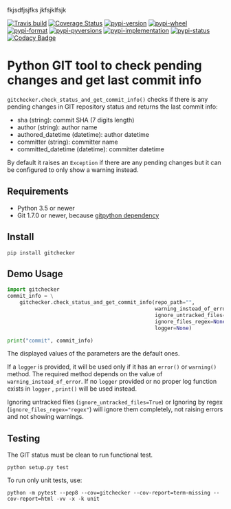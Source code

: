 fkjsdfjsjfks
jkfsjklfsjk

[![Travis build](https://travis-ci.org/Crul/gitchecker.svg?branch=master)](https://travis-ci.org/Crul/gitchecker) 
[![Coverage Status](https://coveralls.io/repos/github/Crul/gitchecker/badge.svg?branch=master)](https://coveralls.io/github/Crul/gitchecker?branch=master)
[![pypi-version](https://img.shields.io/pypi/v/gitchecker.svg)](https://pypi.org/project/gitchecker/)
[![pypi-wheel](https://img.shields.io/pypi/wheel/gitchecker.svg)](https://pypi.org/project/gitchecker/)
[![pypi-format](https://img.shields.io/pypi/format/gitchecker.svg)](https://pypi.org/project/gitchecker/)
[![pypi-pyversions](https://img.shields.io/pypi/pyversions/gitchecker.svg)](https://pypi.org/project/gitchecker/)
[![pypi-implementation](https://img.shields.io/pypi/implementation/gitchecker.svg)](https://pypi.org/project/gitchecker/)
[![pypi-status](https://img.shields.io/pypi/status/gitchecker.svg)](https://pypi.org/project/gitchecker/)
[![Codacy Badge](https://api.codacy.com/project/badge/Grade/db52183d1abe4ae389fddbf9911c83b2)](https://www.codacy.com/app/Crul/gitchecker)
# Python GIT tool to check pending changes and get last commit info 

``gitchecker.check_status_and_get_commit_info()`` checks if there is
any pending changes in GIT repository status and returns the last commit info:

- sha (string): commit SHA (7 digits length)
- author (string): author name
- authored_datetime (datetime): author datetime
- committer (string): committer name
- committed_datetime (datetime): committer datetime

By default it raises an ``Exception`` if there are any pending changes but
it can be configured to only show a warning instead.

## Requirements

- Python 3.5 or newer
- Git 1.7.0 or newer, because [gitpython dependency](https://gitpython.readthedocs.io/en/stable/intro.html#requirements)

## Install

```
pip install gitchecker
```

## Demo Usage
```python
import gitchecker
commit_info = \
    gitchecker.check_status_and_get_commit_info(repo_path="",
                                                warning_instead_of_error=False,
                                                ignore_untracked_files=False,
                                                ignore_files_regex=None,
                                                logger=None)

print("commit", commit_info)
```
The displayed values of the parameters are the default ones.

If a ```logger``` is provided, it will be used only if it has an ```error()``` 
or ```warning()``` method. The required method depends on the value of 
```warning_instead_of_error```. If no ```logger``` provided or no proper 
log function exists in ```logger``` , ```print()``` will be used instead.

Ignoring untracked files (```ignore_untracked_files=True```) or 
Ignoring by regex (```ignore_files_regex="regex"```) will ignore them completely,
not raising errors and not showing warnings.

## Testing
The GIT status must be clean to run functional test.

    python setup.py test

To run only unit tests, use:

    python -m pytest --pep8 --cov=gitchecker --cov-report=term-missing --cov-report=html -vv -x -k unit
